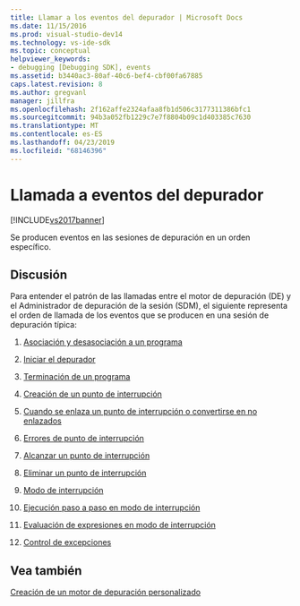 ```yaml
---
title: Llamar a los eventos del depurador | Microsoft Docs
ms.date: 11/15/2016
ms.prod: visual-studio-dev14
ms.technology: vs-ide-sdk
ms.topic: conceptual
helpviewer_keywords:
- debugging [Debugging SDK], events
ms.assetid: b3440ac3-80af-40c6-bef4-cbf00fa67885
caps.latest.revision: 8
ms.author: gregvanl
manager: jillfra
ms.openlocfilehash: 2f162affe2324afaa8fb1d506c3177311386bfc1
ms.sourcegitcommit: 94b3a052fb1229c7e7f8804b09c1d403385c7630
ms.translationtype: MT
ms.contentlocale: es-ES
ms.lasthandoff: 04/23/2019
ms.locfileid: "68146396"
---
```

# <a name="calling-debugger-events"></a>Llamada a eventos del depurador
[!INCLUDE[vs2017banner](../../includes/vs2017banner.md)]

Se producen eventos en las sesiones de depuración en un orden específico.  
  
## <a name="discussion"></a>Discusión  
 Para entender el patrón de las llamadas entre el motor de depuración (DE) y el Administrador de depuración de la sesión (SDM), el siguiente representa el orden de llamada de los eventos que se producen en una sesión de depuración típica:  
  
1. [Asociación y desasociación a un programa](../../extensibility/debugger/attaching-and-detaching-to-a-program.md)  
  
2. [Iniciar el depurador](../../extensibility/debugger/launching-the-debugger.md)  
  
3. [Terminación de un programa](../../extensibility/debugger/terminating-a-program.md)  
  
4. [Creación de un punto de interrupción](../../extensibility/debugger/creating-a-breakpoint.md)  
  
5. [Cuando se enlaza un punto de interrupción o convertirse en no enlazados](../../extensibility/debugger/when-a-breakpoint-binds-or-becomes-unbound.md)  
  
6. [Errores de punto de interrupción](../../extensibility/debugger/breakpoint-errors.md)  
  
7. [Alcanzar un punto de interrupción](../../extensibility/debugger/hitting-a-breakpoint.md)  
  
8. [Eliminar un punto de interrupción](../../extensibility/debugger/deleting-a-breakpoint.md)  
  
9. [Modo de interrupción](../../extensibility/debugger/entering-break-mode.md)  
  
10. [Ejecución paso a paso en modo de interrupción](../../extensibility/debugger/stepping-in-break-mode.md)  
  
11. [Evaluación de expresiones en modo de interrupción](../../extensibility/debugger/expression-evaluation-in-break-mode.md)  
  
12. [Control de excepciones](../../extensibility/debugger/exception-handling-visual-studio-sdk.md)  
  
## <a name="see-also"></a>Vea también  
 [Creación de un motor de depuración personalizado](../../extensibility/debugger/creating-a-custom-debug-engine.md)
